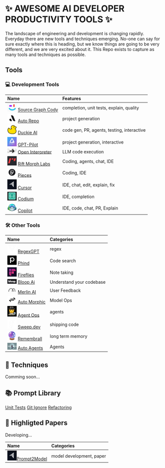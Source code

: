 # ✨ AWESOME AI DEVELOPER PRODUCTIVITY TOOLS ✨


The landscape of engineering and development is changing rapidly.
Everyday there are new tools and techniques emerging.
No-one can say for sure exactly where this is heading, but we know things are going to be very different, and we are very excited about it.
This Repo exists to capture as many tools and techniques as possible.


## Tools

### 💻 Development Tools

| Name                                                                                                      | Features                                   |
| :-------------------------------------------------------------------------------------------------------- | :----------------------------------------- |
| <img src="images/logos/cody.png" width="30"> [Source Graph Cody](https://sourcegraph.com/cody)            | completion, unit tests, explain, quality   |
| <img src="images/logos/auto-repo.png" width="30"> [Auto Repo](https://autorepo.io/)                       | project generation                         |
| <img src="images/logos/logo_duck.png" width="30"> [Duckie AI](https://duckie.ai/)                         | code gen, PR, agents, testing, interactive |
| <img src="images/logos/pythagoria.jpg" width="30"> [GPT-Pilot](https://github.com/Pythagora-io/gpt-pilot) | project generation, interactive            |
| <img src="images/logos/openinterpreter.jpg" width="30"> [Open Interpreter](https://openinterpreter.com/)  | LLM code execution                         |
| <img src="images/logos/rift.png" width="30"> [Rift Morph Labs](https://t.co/OUV4vcBKlb)                   | Coding, agents, chat, IDE                  |
| <img src="images/logos/pieces.png" width="30"> [Pieces](https://pieces.app/)                              | Coding, IDE                                |
| <img src="images/logos/cursor.png" width="30"> [Cursor](https://cursor.so/)                               | IDE, chat, edit, explain, fix              |
| <img src="images/logos/codium.png" width="30"> [Codium](https://codeium.com/)                             | IDE, completion                            |
| <img src="images/logos/copilot.jpg" width="30"> [Copilot](https://github.com/features/copilot)            | IDE, code, chat, PR, Explain               |

### 🛠️ Other Tools

| Name                                                                                                    | Categories               |
| :------------------------------------------------------------------------------------------------------ | :----------------------- |
| <img src="images/logos/regexgpt.png" width="30"> [RegexGPT](https://regexgpt.app/)                      | regex                    |
| <img src="images/logos/phind.svg" width="30"> [Phind](https://www.phind.com/)                           | Code search              |
| <img src="images/logos/fireflies.png" width="30"> [Fireflies](https://fireflies.ai/)                    | Note taking              |
| <img src="images/logos/bloop.png" width="30"> [Bloop Ai](https://bloop.ai)                              | Understand your codebase |
| <img src="images/logos/merlin.png" width="30"> [Merlin AI](https://talktomerlin.com/)                   | User Feedback            |
| <img src="images/logos/auto-morphic.png" width="30"> [Auto Morphic](https://automorphic.ai/)            | Model Ops                |
| <img src="images/logos/agent-ops.png" width="30"> [Agent Ops](https://www.agentops.ai/)                 | agents                   |
| <img src="images/logos/sweep.png" width="30"> [Sweep.dev](https://sweep.dev/)                           | shipping code            |
| <img src="images/logos/remembrall.webp" width="30"> [Remembrall](https://remembrall.dev)                | long term memory         |
| <img src="images/logos/autoagents.png" width="30"> [Auto Agents](https://github.com/AutoLLM/AutoAgents) | Agents                   |



## 🥋 Techniques


Comming soon...


## 📚 Prompt Library

[Unit Tests](prompts/unit-tests.md) 
[Git Ignore](prompts/git-ignore.md)
[Refactoring](prompts/refactoring.md) 


## 🔬 Highligted Papers

Developing...

| Name                                                                                              | Categories               |
| :------------------------------------------------------------------------------------------------ | :----------------------- |
| <img src="images/logos/cursor.png" width="30">[Prompt2Model](https://arxiv.org/pdf/2308.12261v1/) | model development, paper |